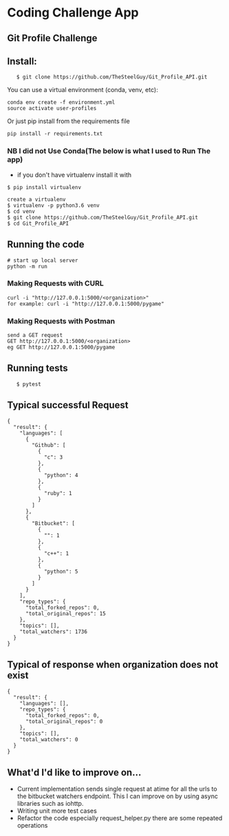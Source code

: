 # Coding Challenge App

## Git Profile Challenge

## Install:

```clone the repo
   $ git clone https://github.com/TheSteelGuy/Git_Profile_API.git
```

You can use a virtual environment (conda, venv, etc):
```
conda env create -f environment.yml
source activate user-profiles
```

Or just pip install from the requirements file
``` 
pip install -r requirements.txt
```
### NB I did not Use Conda(The below is what I used to Run The app)

- if you don't have virtualenv install it with
```
$ pip install virtualenv
```
```
create a virtualenv 
$ virtualenv -p python3.6 venv 
$ cd venv
$ git clone https://github.com/TheSteelGuy/Git_Profile_API.git
$ cd Git_Profile_API
```

## Running the code


```
# start up local server
python -m run 
```

### Making Requests with CURL

```
curl -i "http://127.0.0.1:5000/<organization>"
for example: curl -i "http://127.0.0.1:5000/pygame"
```
### Making Requests with Postman
```
send a GET request 
GET http://127.0.0.1:5000/<organization>
eg GET http://127.0.0.1:5000/pygame
```
## Running tests

```simply on the root of the application(Git_Profile_API directory)
   $ pytest
 ```

## Typical successful Request  
```
{
  "result": {
    "languages": [
      {
        "Github": [
          {
            "c": 3
          },
          {
            "python": 4
          },
          {
            "ruby": 1
          }
        ]
      },
      {
        "Bitbucket": [
          {
            "": 1
          },
          {
            "c++": 1
          },
          {
            "python": 5
          }
        ]
      }
    ],
    "repo_types": {
      "total_forked_repos": 0,
      "total_original_repos": 15
    },
    "topics": [],
    "total_watchers": 1736
  }
}
```
## Typical of response when organization does not exist

```
{
  "result": {
    "languages": [],
    "repo_types": {
      "total_forked_repos": 0,
      "total_original_repos": 0
    },
    "topics": [],
    "total_watchers": 0
  }
}
```


## What'd I'd like to improve on...
- Current implementation sends single request at atime for all the urls to the bitbucket
watchers endpoint. This I can improve on by using async libraries such as iohttp.
- Writing unit more test cases 
- Refactor the code especially request_helper.py there are some repeated operations



